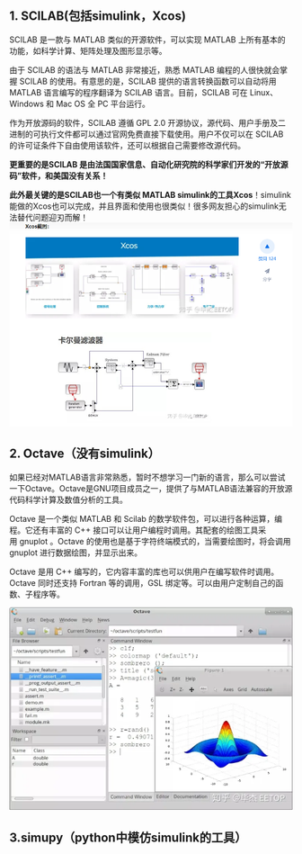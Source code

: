 ## **1. SCILAB(包括simulink，Xcos**)

SCILAB 是一款与 MATLAB 类似的开源软件，可以实现 MATLAB 上所有基本的功能，如科学计算、矩阵处理及图形显示等。

由于 SCILAB 的语法与 MATLAB 非常接近，熟悉 MATLAB 编程的人很快就会掌握 SCILAB 的使用。有意思的是，SCILAB 提供的语言转换函数可以自动将用 MATLAB 语言编写的程序翻译为 SCILAB 语言。目前，SCILAB 可在 Linux、Windows 和 Mac OS 全 PC 平台运行。

作为开放源码的软件，SCILAB 遵循 GPL 2.0 开源协议，源代码、用户手册及二进制的可执行文件都可以通过官网免费直接下载使用。用户不仅可以在 SCILAB 的许可证条件下自由使用该软件，还可以根据自己需要修改源代码。

**更重要的是SCILAB 是由法国国家信息、自动化研究院的科学家们开发的“开放源码”软件，和美国没有关系！**

**此外最关键的是SCILAB也一个有类似 MATLAB simulink的工具Xcos**！simulink能做的Xcos也可以完成，并且界面和使用也很类似！很多网友担心的simulink无法替代问题迎刃而解！
![](images/Matlab的开源替代_image_1.png)

## 2. Octave（没有simulink）

如果已经对MATLAB语言非常熟悉，暂时不想学习一门新的语言，那么可以尝试一下Octave。Octave是GNU项目成员之一，提供了与MATLAB语法兼容的开放源代码科学计算及数值分析的工具。

Octave 是一个类似 MATLAB 和 Scilab 的数学软件包，可以进行各种运算，编程。它还有丰富的 C++ 接口可以让用户编程时调用。其配套的绘图工具采用 gnuplot 。Octave 的使用也是基于字符终端模式的，当需要绘图时，将会调用 gnuplot 进行数据绘图，并显示出来。

Octave 是用 C++ 编写的，它内容丰富的库也可以供用户在编写软件时调用。Octave 同时还支持 Fortran 等的调用，GSL 绑定等。可以由用户定制自己的函数、子程序等。

![](images/Matlab的开源替代_image_2.png)


## 3.simupy（python中模仿simulink的工具）

